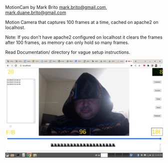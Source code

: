MotionCam by Mark Brito mark.brito@gmail.com, mark.duane.brito@gmail.com

Motion Camera that captures 100 frames at a time, cached on apache2 on localhost.

Note: If you don't have apache2 configured on localhost it clears the frames after 100 frames, as memory can only hold so many frames.

Read Documentation/ directory for vague setup instructions.

![Screenshot](screenshot.png)

